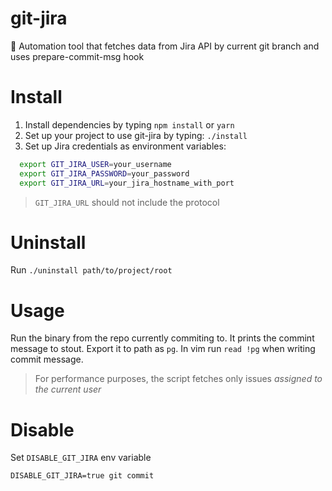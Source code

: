 # git-jira
🤖 Automation tool that fetches data from Jira API by current git branch and uses prepare-commit-msg hook

# Install
1. Install dependencies by typing `npm install` or `yarn`
2. Set up your project to use git-jira by typing: `./install`
3. Set up Jira credentials as environment variables:
```bash
  export GIT_JIRA_USER=your_username
  export GIT_JIRA_PASSWORD=your_password
  export GIT_JIRA_URL=your_jira_hostname_with_port
```

> `GIT_JIRA_URL` should not include the protocol

# Uninstall
Run `./uninstall path/to/project/root`

# Usage
Run the binary from the repo currently commiting to. It prints the commint message to stout.
Export it to path as `pg`.
In vim run `read !pg` when writing commit message.

> For performance purposes, the script fetches only issues *assigned to the current user*

# Disable
Set `DISABLE_GIT_JIRA` env variable

```
DISABLE_GIT_JIRA=true git commit
```
